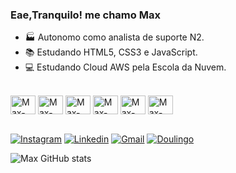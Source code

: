 ### Eae,Tranquilo! me chamo Max

- 🏭 Autonomo como analista de suporte N2.
- 📚 Estudando HTML5, CSS3 e JavaScript.
- 💻 Estudando Cloud AWS pela Escola da Nuvem.



<div style="display: inline-block"><br>
    <img aling="center" alt="Max-Html" height="30" width="40" src="https://cdn.jsdelivr.net/gh/devicons/devicon@latest/icons/html5/html5-original.svg"/>
    <img aling="center" alt="Max-css3" height="30" width="40" src="https://cdn.jsdelivr.net/gh/devicons/devicon@latest/icons/css3/css3-original.svg"/>
    <img aling="center" alt="Max-Js" height="30" width="40" src="https://cdn.jsdelivr.net/gh/devicons/devicon@latest/icons/javascript/javascript-original.svg"/>
    <img aling="center" alt="Max-Js" height="30" width="40" src="https://cdn.jsdelivr.net/gh/devicons/devicon@latest/icons/amazonwebservices/amazonwebservices-original-wordmark.svg"/>
    <img aling="center" alt="Max-Js" height="30" width="40" src="https://cdn.jsdelivr.net/gh/devicons/devicon@latest/icons/windows11/windows11-original.svg"/>
    <img aling="center" alt="Max-Js" height="30" width="40" src="https://cdn.jsdelivr.net/gh/devicons/devicon@latest/icons/linux/linux-original.svg"/><p>
</div>

[![Instagram](https://img.shields.io/badge/Instagram-E4405F?style=for-the-badge&logo=instagram&logoColor=white)](https://instagram.com/maxlabinformatica)
[![Linkedin](https://img.shields.io/badge/LinkedIn-0077B5?style=for-the-badge&logo=linkedin&logoColor=white)](https://www.linkedin.com/in/max-soares-38916119b/)
[![Gmail](https://img.shields.io/badge/Gmail-D14836?style=for-the-badge&logo=gmail&logoColor=white)](https://maxsoares001@gmail.com)
[![Doulingo](https://img.shields.io/badge/Duolingo-58CC02?style=for-the-badge&logo=Duolingo&logoColor=white)](https://www.duolingo.com/profile/maxsoares2)

![Max GitHub stats](https://github-readme-stats.vercel.app/api?username=maxsoares001&show_icons=true&theme=dark)
